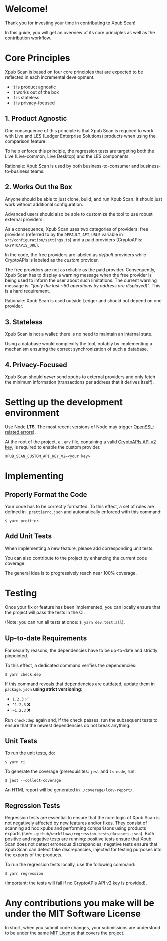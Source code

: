 # Welcome!

Thank you for investing your time in contributing to Xpub Scan!

In this guide, you will get an overview of its core principles as well as the contribution workflow.

# Core Principles

Xpub Scan is based on four core principles that are expected to be reflected in each incremental development.

- It is product agnostic
- It works out of the box
- It is stateless
- It is privacy-focused

## 1. Product Agnostic
One consequence of this principle is that Xpub Scan is required to work with Live and LES (Ledger Enterprise Solutions) products when using the comparison feature.

To help enforce this principle, the regression tests are targeting both the Live (Live-common, Live Desktop) and the LES components.

Rationale: Xpub Scan is used by both business-to-consumer and business-to-business teams.

## 2. Works Out the Box
Anyone should be able to just clone, build, and run Xpub Scan. It should just work without additional configuration.

Advanced users should also be able to customize the tool to use robust external providers.

As a consequence, Xpub Scan uses two categories of providers: free providers (referred to by the `DEFAULT_API_URLS` variable in `src/configuration/settings.ts`) and a paid providers (CryptoAPIs: `CRYPTOAPIS_URL`).

In the code, the free providers are labeled as _default_ providers while CryptoAPIs is labeled as the _custom_ provider.

The free providers are not as reliable as the paid provider. Consequently, Xpub Scan has to display a warning message when the free provider is being used to inform the user about such limitations. The current warning message is: “_(only the last ~50 operations by address are displayed)_". This is a hard requirement.

Rationale: Xpub Scan is used outside Ledger and should not depend on one provider.

## 3. Stateless
Xpub Scan is not a wallet: there is no need to maintain an internal state.

Using a database would complexify the tool, notably by implementing a mechanism ensuring the correct synchronization of such a database.

## 4. Privacy-Focused
Xpub Scan should *never* send xpubs to external providers and only fetch the minimum information (transactions per address that it derives itself).

# Setting up the development environment

Use Node **LTS**. The most recent versions of Node may trigger [OpenSSL-related errors](https://github.com/webpack/webpack/issues/14532)).

At the root of the project, a `.env` file, containing a valid [CryptoAPIs API v2 key](https://developers.cryptoapis.io/technical-documentation/general-information/overview), is required to enable the custom provider. 

```
XPUB_SCAN_CUSTOM_API_KEY_V2=<your key>
```

# Implementing

## Properly Format the Code

Your code has to be correctly formatted. To this effect, a set of rules are defined in `.prettierrc.json` and automatically enforced with this command:

```
$ yarn prettier
```

## Add Unit Tests
When implementing a new feature, please add corresponding unit tests. 

You can also contribute to the project by enhancing the current code coverage. 

The general idea is to progressively reach near 100% coverage. 

# Testing

Once your fix or feature has been implemented, you can locally ensure that the project will pass the tests in the CI.

(Note: you can run all tests at once: `$ yarn dev:test:all`).

## Up-to-date Requirements
For security reasons, the dependencies have to be up-to-date and strictly pinpointed. 

To this effect, a dedicated command verifies the dependencies:

```
$ yarn check:dep
```

If this command reveals that dependencies are outdated, update them in `package.json` **using strict versioning**:

- `1.2.3`	✅
- `^1.2.3`	❌
- `~1.2.3`	❌

Run `check:dep` again and, if the check passes, run the subsequent tests to ensure that the newest dependencies do not break anything.

## Unit Tests
To run the unit tests, do:

```
$ yarn ci
```

To generate the coverage (prerequisites: `jest` and `ts-node`, run:

```
$ jest --collect-coverage
```

An HTML report will be generated in `./coverage/lcov-report/`.


## Regression Tests
Regression tests are essential to ensure that the core logic of Xpub Scan is not negatively affected by new features and/or fixes. They consist of scanning ad hoc xpubs and performing comparisons using products exports (see: `.github/workflows/regression_tests/datasets.json`). Both positive and negative tests are running: positive tests ensure that Xpub Scan does not detect erroneous discrepancies; negative tests ensure that Xpub Scan can detect fake discrepancies, injected for testing purposes into the exports of the products.

To run the regression tests locally, use the following command:

```
$ yarn regression
```

(Important: the tests will fail if no CryptoAPIs API v2 key is provided).

# Any contributions you make will be under the MIT Software License

In short, when you submit code changes, your submissions are understood to be under the same [MIT License](https://github.com/LedgerHQ/xpub-scan/blob/main/LICENSE) that covers the project.
